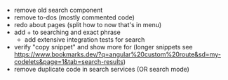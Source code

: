 * remove old search component
* remove to-dos (mostly commented code)
* redo about pages (split how to now that's in menu)
* add + to searching and exact phrase
  * add extensive integration tests for search
* verify "copy snippet" and show more for (longer snippets see https://www.bookmarks.dev/?q=angular%20custom%20route&sd=my-codelets&page=1&tab=search-results)
* remove duplicate code in search services (OR search mode)
